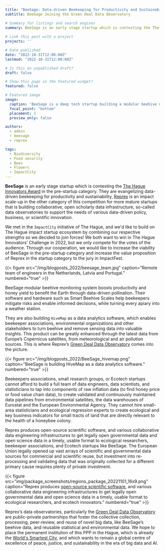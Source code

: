 ```yaml
---
title: "BeeSage: Data-driven Beekeeping for Productivity and Sustainability"
subtitle: BeeSage Joining the Green Deal Data Observatory

# Summary for listings and search engines
summary: BeeSage is an early stage startup which is contesting the The Hague Innovators Award in the pre-startup category. They are evangelizing data-driven beekeeping for productivity and sustainability, Reprex is an impact scale-up in the other category of this competition for more mature startups. We decided to join forces under the Green Deal Data Observatory umbrella.
 
# Link this post with a project
projects: ''

# Date published
date: "2022-10-31T12:00:00Z"
lastmod: "2022-10-31T12:00:00Z"

# Is this an unpublished draft?
draft: false

# Show this page in the Featured widget?
featured: false

# Featured image
image:
  caption: 'BeeSage is a deep tech startup building a modular beehive monitoring system to benefit the Earth through data-driven pollination.'
  focal_point: "bottom"
  placement: 2
  preview_only: false

authors:
  - admin
  - beesage
  - reprex

tags:
  - Biodiversity
  - Food security
  - Bees
  - Flowers
  - ImpactCity
---
```


**BeeSage** is an early stage startup which is contesting the [The Hague Innovators Award](https://www.impactcity.nl/en/service/the-hague-innovators-challenge/) in the pre-startup category. They are evangelizing data-driven beekeeping for productivity and sustainability, [Reprex](/authors/reprex) is an impact scale-up in the other category of this competition for more mature startups that is building collaborative, open scholarly data infrastructure, so-called data observatories to support the needs of various data-driven policy, business, or scientific innovation. 

We met in the `ImpactCity` initiative of The Hague, and we'd like to build on The Hague impact startup ecosystem by combining our respective strengths so we decided to join forces! We both want to win in The Hague Innovators’ Challenge in 2022, but we only compete for the votes of the audience. Through our cooperation, we would like to increase the viability of BeeSage in the pre-startup category and increase the value proposition of Reprex in the startup category to the jury in ImpactFest. 

{{< figure src="/img/blogposts_2022/beesage_team.jpg" caption="Remote team of engineers in the Netherlands, Latvia and Portugal." numbered="true" >}}


BeeSage modular beehive monitoring system boosts productivity and honey yield to benefit the Earth through data-driven pollination. Their software and hardware such as Smart Beehive Scales help beekeepers mitigate risks and enable informed decisions, while turning every apiary into a weather station.

They are also building `HiveMap` as a data analytics software, which enables beekeeper associations, environmental organizations and other stakeholders to turn beehive and remove sensing data into valuable insights. This product can be greatly enhanced through the latest data from Europe’s Copernicus satellites, from meteorological and air pollution sources. This is where Reprex’s [Green Deal Data Observatory](https://greendeal.dataobservatory.eu/) comes into the picture.

{{< figure src="/img/blogposts_2022/BeeSage_hivemap.png" caption="BeeSage is building HiveMap as a data analytics software." numbered="true" >}}


Beekeepers associations, small research groups, or Ecotech startups cannot afford to build a full team of data engineers, data scientists, and statisticians to tap into components of raw inflation data (to find honey price or food value chain data), to create validated and continuously maintained data pipelines from environmental satellites, the data warehouses of Eurostat and the European Environmental Agency. They cannot hire small-area statisticians and ecological regression experts to create ecological and key business indicators for small tracts of land that are directly relevant to the health of a honeybee colony. 

Reprex produces open-source scientific software, and various collaborative data engineering infrastructures to get legally open governmental data and open science data in a timely, usable format to ecological researchers, beekeeper associations, and Ecotech startups like BeeSage. The European Union legally opened up vast arrays of scientific and governmental data sources for commercial and scientific reuse, but investment into re-processing and validating data that was originally collected for a different primary cause requires plenty of private investment. 

{{< figure src="img/package_screenshots/regions_package_20221101_16x9.png" caption="Reprex produces [open-source scientific software](/https://reprex.nl/#releases), and various collaborative data engineering infrastructures to get legally open governmental data and open science data in a timely, usable format to ecological researchers, and ecotech innovators." numbered="true" >}}

Reprex’s data observatories, particularly the [Green Deal Data Observatory](/#slider) are public-private partnerships that foster the collective collection, processing, peer-review, and reuse of novel big data, like BeeSage’s beehive data, and reusable statistical and environmental data. We hope to place the permanent institution of this PPP in the Hague, which is already the [World's Smartest City](https://thehague.com/businessagency/the-hague-the-winner-world-smart-city-award-2021), and which wants to remain a global centre of excellence of peace, justice, and sustainability in the era of big data and AI.